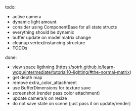 todo:
 * active camera
 * dynamic light amount
 * consider using ComponentBase for all state structs
 * everything should be dynamic
 * buffer update on model matrix change
 * cleanup vertex/instancing structure
 * TODOs

done:
* view space ligthning (https://sotrh.github.io/learn-wgpu/intermediate/tutorial10-lighting/#the-normal-matrix)
* get depth map
* remove extra_color_attachment
* use BufferDimensions for texture save
* screenshot (render pass color attachment)
* update camera/s on resize
* do not save state on scene (just pass it on update/render)
